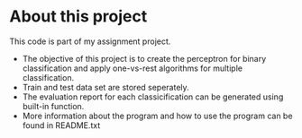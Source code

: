 # About this project
This code is part of my assignment project.
- The objective of this project is to create the perceptron for binary classification and apply one-vs-rest algorithms for multiple classification.
- Train and test data set are stored seperately.
- The evaluation report for each classicification can be generated using built-in function.
- More information about the program and how to use the program can be found in README.txt
